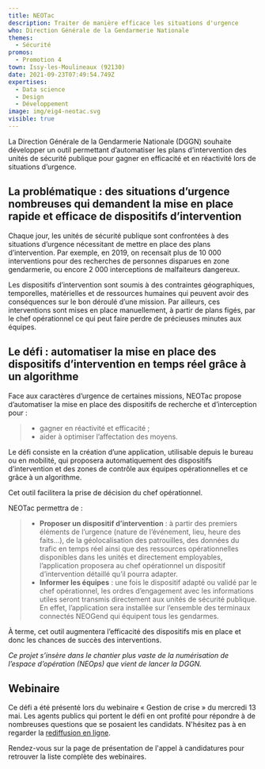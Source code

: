 ```yaml
---
title: NEOTac
description: Traiter de manière efficace les situations d'urgence
who: Direction Générale de la Gendarmerie Nationale
themes:
  - Sécurité
promos:
  - Promotion 4
town: Issy-les-Moulineaux (92130)
date: 2021-09-23T07:49:54.749Z
expertises:
  - Data science
  - Design
  - Développement
image: img/eig4-neotac.svg
visible: true
---
```

La Direction Générale de la Gendarmerie Nationale (DGGN) souhaite développer un outil permettant d’automatiser les plans d’intervention des unités de sécurité publique pour gagner en efficacité et en réactivité lors de situations d’urgence.

## La problématique : des situations d’urgence nombreuses qui demandent la mise en place rapide et efficace de dispositifs d’intervention

Chaque jour, les unités de sécurité publique sont confrontées à des situations d’urgence nécessitant de mettre en place des plans d’intervention. Par exemple, en 2019, on recensait plus de 10 000 interventions pour des recherches de personnes disparues en zone gendarmerie, ou encore 2 000 interceptions de malfaiteurs dangereux.

Les dispositifs d’intervention sont soumis à des contraintes géographiques, temporelles, matérielles et de ressources humaines qui peuvent avoir des conséquences sur le bon déroulé d’une mission. Par ailleurs, ces interventions sont mises en place manuellement, à partir de plans figés, par le chef opérationnel ce qui peut faire perdre de précieuses minutes aux équipes.

## Le défi : automatiser la mise en place des dispositifs d’intervention en temps réel grâce à un algorithme

Face aux caractères d’urgence de certaines missions, NEOTac propose d’automatiser la mise en place des dispositifs de recherche et d’interception pour :

> * gagner en réactivité et efficacité ;
> * aider à optimiser l’affectation des moyens.

Le défi consiste en la création d’une application, utilisable depuis le bureau ou en mobilité, qui proposera automatiquement des dispositifs d’intervention et des zones de contrôle aux équipes opérationnelles et ce grâce à un algorithme.

Cet outil facilitera la prise de décision du chef opérationnel.

NEOTac permettra de :

> * **Proposer un dispositif d’intervention** : à partir des premiers éléments de l’urgence (nature de l’événement, lieu, heure des faits…), de la géolocalisation des patrouilles, des données du trafic en temps réel ainsi que des ressources opérationnelles disponibles dans les unités et directement employables, l’application proposera au chef opérationnel un dispositif d’intervention détaillé qu’il pourra adapter.
> * **Informer les équipes** : une fois le dispositif adapté ou validé par le chef opérationnel, les ordres d’engagement avec les informations utiles seront transmis directement aux unités de sécurité publique. En effet, l’application sera installée sur l’ensemble des terminaux connectés NEOGend qui équipent tous les gendarmes. 

À terme, cet outil augmentera l’efficacité des dispositifs mis en place et donc les chances de succès des interventions.

*Ce projet s’insère dans le chantier plus vaste de la numérisation de l’espace d’opération (NEOps) que vient de lancer la DGGN.*

## Webinaire

Ce défi a été présenté lors du webinaire « Gestion de crise » du mercredi 13 mai. Les agents publics qui portent le défi en ont profité pour répondre à de nombreuses questions que se posaient les candidats. N'hésitez pas à en regarder la [rediffusion en ligne](https://app.livestorm.co/demarches-simplifiees/webinaire-eig-2 "Rediffusion du webinaire").

Rendez-vous sur la page de présentation de l'appel à candidatures pour retrouver la liste complète des webinaires.